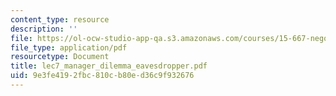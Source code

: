```yaml
---
content_type: resource
description: ''
file: https://ol-ocw-studio-app-qa.s3.amazonaws.com/courses/15-667-negotiation-and-conflict-management-spring-2001/9e3fe4192fbc810cb80ed36c9f932676_lec7_manager_dilemma_eavesdropper.pdf
file_type: application/pdf
resourcetype: Document
title: lec7_manager_dilemma_eavesdropper.pdf
uid: 9e3fe419-2fbc-810c-b80e-d36c9f932676
---
```

